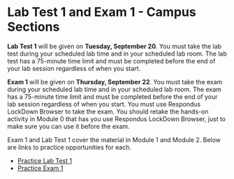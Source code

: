 # Lab Test 1 and Exam 1 - Campus Sections

**Lab Test 1** will be given on **Tuesday, September 20**. You must take the lab
test during your scheduled lab time and in your scheduled lab room. The lab test
has a 75-minute time limit and must be completed before the end of your lab
session regardless of when you start.

**Exam 1** will be given on **Thursday, September 22**. You must take the exam
during your scheduled lab time and in your scheduled lab room. The exam has a
75-minute time limit and must be completed before the end of your lab session
regardless of when you start. You must use Respondus LockDown Browser to take
the exam. You should retake the hands-on activity in Module 0 that has you use
Respondus LockDown Browser, just to make sure you can use it before the exam.

Exam 1 and Lab Test 1 cover the material in Module 1 and Module 2. Below are
links to practice opportunities for each.

- [Practice Lab Test
  1](https://auburn.instructure.com/courses/1426014/assignments/12666362)
- [Practice Exam
  1](https://auburn.instructure.com/courses/1426014/quizzes/3509436)
